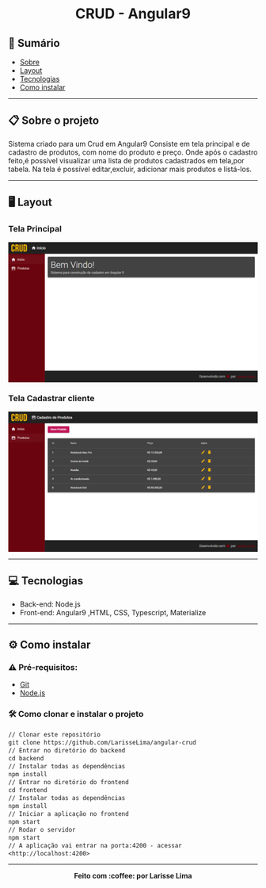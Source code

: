 <h1 align="center" >
    CRUD - Angular9

</h1>


## :notebook_with_decorative_cover: Sumário
<a name=anchor></a>
* [Sobre](#about)
* [Layout](#screenshots)
* [Tecnologias](#technologies)
* [Como instalar](#how-to-run)


---

<a id="about"></a>
## :clipboard: Sobre o projeto
Sistema criado para um Crud em Angular9
Consiste em tela principal e de cadastro de produtos, com nome do produto e preço.
Onde após o cadastro feito,é possível visualizar uma lista de produtos cadastrados em tela,por tabela. Na tela é possível editar,excluir, adicionar mais produtos  e listá-los.


---

<a id="screenshots"></a>
## :desktop_computer: Layout

###  Tela Principal

<p align="center" style="display: flex; align-items: flex-start; justify-content: center;">
  	<img alt="Tela da Home" src="/.github/screenshots/home.png" width="100%">
</p>

###  Tela Cadastrar cliente

<p align="center" style="display: flex; align-items: flex-start; justify-content: center;">
  	<img alt="Tela de cadastro de produtos" src="/.github/screenshots/cadastro.png" width="100%">
</p>

---

<a id="technologies"></a>
## :computer: Tecnologias

* Back-end:  Node.js
* Front-end: Angular9 ,HTML, CSS, Typescript, Materialize

---

<a id="how-to-run"></a>
## :gear: Como instalar
### :warning: Pré-requisitos:
* [Git](https://git-scm.com)
* [Node.js](https://nodejs.org/en/)
### :hammer_and_wrench: Como clonar e instalar o projeto
```
// Clonar este repositório
git clone https://github.com/LarisseLima/angular-crud
// Entrar no diretório do backend 
cd backend
// Instalar todas as dependências
npm install
// Entrar no diretório do frontend
cd frontend
// Instalar todas as dependências
npm install
// Iniciar a aplicação no frontend
npm start
// Rodar o servidor
npm start
// A aplicação vai entrar na porta:4200 - acessar <http://localhost:4200>
```
---


<p align="center"><b>Feito com 	:coffee: por Larisse Lima</b></p>